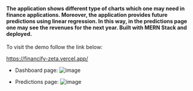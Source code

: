 #### The application shows different type of charts which one may need in finance applications. Moreover, the application provides future predictions using linear regression. In this way, in the predictions page one may see the revenues for the next year. Built with MERN Stack and deployed.

To visit the demo follow the link below:

https://financify-zeta.vercel.app/

- Dashboard page:
  ![image](https://github.com/user-attachments/assets/fac277d9-a2ba-4a7b-aad2-a87368de729f)

- Predictions page:
![image](https://github.com/user-attachments/assets/cbc36ca7-276f-437f-a812-203a2f1b8545)

